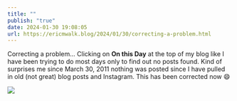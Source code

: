 ```yaml
---
title: ""
publish: "true"
date: 2024-01-30 19:08:05
url: https://ericmwalk.blog/2024/01/30/correcting-a-problem.html
---
```


Correcting a problem... Clicking on **On this Day** at the top of my blog like I have been trying to do most days only to find out no posts found. Kind of surprises me since March 30, 2011 nothing was posted since I have pulled in old (not great) blog posts and Instagram. This has been corrected now 😄

![](https://ericmwalk.blog/uploads/2024/4391e645c7.png)